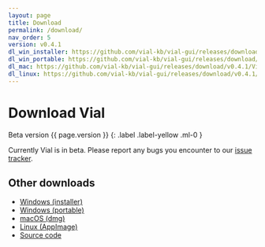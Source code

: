 ```yaml
---
layout: page
title: Download
permalink: /download/
nav_order: 5
version: v0.4.1
dl_win_installer: https://github.com/vial-kb/vial-gui/releases/download/v0.4.1/Vial-v0.4.1-setup.exe
dl_win_portable: https://github.com/vial-kb/vial-gui/releases/download/v0.4.1/Vial-v0.4.1-portable.zip
dl_mac: https://github.com/vial-kb/vial-gui/releases/download/v0.4.1/Vial-v0.4.1.dmg
dl_linux: https://github.com/vial-kb/vial-gui/releases/download/v0.4.1/Vial-v0.4.1-x86_64.AppImage
---
```


# Download Vial

Beta version {{ page.version }}
{: .label .label-yellow .ml-0 }

Currently Vial is in beta. Please report any bugs you encounter to our [issue tracker](https://github.com/vial-kb/vial-gui/issues).

<div id="dl-windows" style="display: none">
<a href="{{ page.dl_win_installer }}" class="btn gettingStarted blue">Windows (installer)</a>
<a href="{{ page.dl_win_portable }}" class="btn gettingStarted">Windows (portable)</a>
<a href="https://github.com/vial-kb/vial-gui" class="btn gettingStarted">Source code</a>
</div>
<div id="dl-mac" style="display: none">
<a href="{{ page.dl_mac }}" class="btn gettingStarted blue">macOS (dmg)</a>
<a href="https://github.com/vial-kb/vial-gui" class="btn gettingStarted">Source code</a>
</div>
<div id="dl-linux" style="display: none">
<a href="{{ page.dl_linux }}" class="btn gettingStarted blue">Linux (AppImage)</a>
<a href="https://github.com/vial-kb/vial-gui" class="btn gettingStarted">Source code</a>
</div>

<script>
function getOperatingSystem() {
  var os = "";
  var ver = window.navigator.appVersion;
  if (ver.indexOf('Win') !== -1) { os = 'windows'; }
  else if (ver.indexOf('Mac') !== -1) { os = 'mac'; }
  else if (ver.indexOf('X11') !== -1 || ver.indexOf('Linux') !== -1) { os = 'linux'; }
  return os;
}

var os = getOperatingSystem();
if (os)
    document.getElementById("dl-" + os).style.display = 'block';
</script>

## Other downloads

- <a href="{{ page.dl_win_installer }}">Windows (installer)</a>
- <a href="{{ page.dl_win_portable }}">Windows (portable)</a>
- <a href="{{ page.dl_mac }}">macOS (dmg)</a>
- <a href="{{ page.dl_linux }}">Linux (AppImage)</a>
- [Source code](https://github.com/vial-kb/vial-gui)

